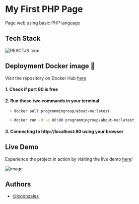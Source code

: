 # My First PHP Page

Page web using basic PHP language

## Tech Stack

![REACTJS Icon](https://img.icons8.com/?size=48&id=anECpXcEIboQ&format=png&color=000000)

## Deployment Docker image 🐳
Visit the repository on Docker Hub [here](https://hub.docker.com/repository/docker/programmingroup/about-me/tags)

#### 1. Check if port 80 is free
#### 2. Run these two commands in your terminal 
```bash
  > docker pull programmingroup/about-me:latest

  > docker run -d -p 80:80 programmingroup/about-me:latest
```
#### 3. Connecting to http://localhost:80 using your browser

## Live Demo
Experience the project in action by visiting the live demo [here](https://aboutme-lgonzalez-production.up.railway.app/)!

![image](https://github.com/user-attachments/assets/80ad50c3-5976-4e36-b5ff-719edfe3d279)

## Authors

- [@lxgonzalez](https://github.com/lxgonzalez)
